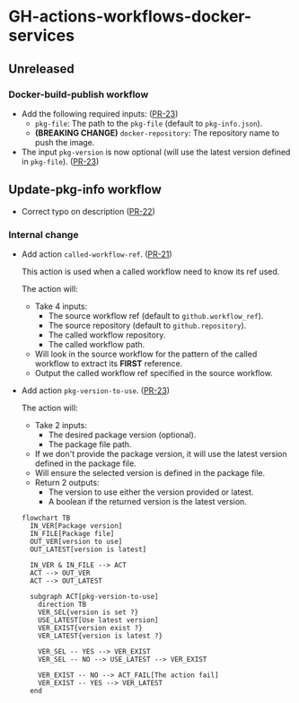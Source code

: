 # GH-actions-workflows-docker-services

## Unreleased

### Docker-build-publish workflow

- Add the following required inputs: ([PR-23](https://github.com/FirelightFlagboy/gh-actions-workflows-docker-services/pull/23))
  - `pkg-file`: The path to the `pkg-file` (default to `pkg-info.json`).
  - **(BREAKING CHANGE)** `docker-repository`: The repository name to push the image.
- The input `pkg-version` is now optional (will use the latest version defined in `pkg-file`). ([PR-23](https://github.com/FirelightFlagboy/gh-actions-workflows-docker-services/pull/23))

## Update-pkg-info workflow

- Correct typo on description ([PR-22](https://github.com/FirelightFlagboy/gh-actions-workflows-docker-services/pull/22))

### Internal change

- Add action `called-workflow-ref`. ([PR-21](https://github.com/FirelightFlagboy/gh-actions-workflows-docker-services/pull/21))

  This action is used when a called workflow need to know its ref used.

  The action will:

  - Take 4 inputs:
    - The source workflow ref (default to `github.workflow_ref`).
    - The source repository (default to `github.repository`).
    - The called workflow repository.
    - The called workflow path.
  - Will look in the source workflow for the pattern of the called workflow to extract its **FIRST** reference.
  - Output the called workflow ref specified in the source workflow.

- Add action `pkg-version-to-use`. ([PR-23](https://github.com/FirelightFlagboy/gh-actions-workflows-docker-services/pull/23))

  The action will:

  - Take 2 inputs:
    - The desired package version (optional).
    - The package file path.
  - If we don't provide the package version, it will use the latest version defined in the package file.
  - Will ensure the selected version is defined in the package file.
  - Return 2 outputs:
    - The version to use either the version provided or latest.
    - A boolean if the returned version is the latest version.

  ```mermaid
  flowchart TB
    IN_VER[Package version]
    IN_FILE[Package file]
    OUT_VER[version to use]
    OUT_LATEST[version is latest]

    IN_VER & IN_FILE --> ACT
    ACT --> OUT_VER
    ACT --> OUT_LATEST

    subgraph ACT[pkg-version-to-use]
      direction TB
      VER_SEL{version is set ?}
      USE_LATEST[Use latest version]
      VER_EXIST{version exist ?}
      VER_LATEST{version is latest ?}

      VER_SEL -- YES --> VER_EXIST
      VER_SEL -- NO --> USE_LATEST --> VER_EXIST

      VER_EXIST -- NO --> ACT_FAIL[The action fail]
      VER_EXIST -- YES --> VER_LATEST
    end
  ```
